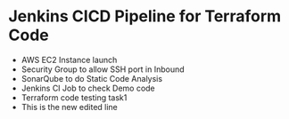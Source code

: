 # Jenkins CICD Pipeline for Terraform Code
- AWS EC2 Instance launch
- Security Group to allow SSH port in Inbound
- SonarQube to do Static Code Analysis
- Jenkins CI Job to check Demo code
- Terraform code testing task1
- This is the new edited line
